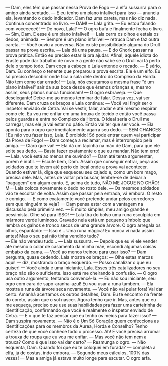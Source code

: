 

— Dam, eles têm que passar nessa Prova de Fogo — a elfa sussurra para o amigo ainda sentado. — E eu tenho um plano infalível para isso — anuncia ela, levantando o dedo indicador.
Dam faz uma careta, mas não diz nada. Continua concentrado no livro.
— DAM! — Lala grita. — Eu estou falando com voceeeeeê!
— De novo, Lala? — O ogro bufa e finalmente fecha o livro.
— Sim, Dam. E esse é um plano infalível! — Lala cerra os olhos e estala os dedos, animada.
— Sempre é um plano infalível — retruca Dam e faz outra careta.
— Você ouviu a conversa. Não existe possibilidade alguma do Drull passar na prova escrita. — Lala dá uma pausa. — E do Ghork passar na prova prática. Então eu preciso estar lá pra ajudar. Afinal, aquele idiota do Eraste pode dar trabalho de novo e a gente não sabe se o Drull vai tá perto dele o tempo todo.
Dam coça a cabeça e Lala entende o recado.
— É sério, Dam. Eu conheço o tenente que preparou a prova escrita. Ele é um elfo. Eu só preciso descobrir onde fica a sala dele dentro do Complexo da Horda. Não tem como dar errado!
— Lala, nós escutamos a mesma frase “é um plano infalível” sair da sua boca desde que éramos crianças e, mesmo assim, seus planos nunca funcionam! — O ogro esbraveja.
— Que deselegante! Deixe-me ao menos terminar de falar. Dessa vez, vai ser diferente.
Dam cruza os braços e Lala continua: 
— Você vai fingir ser o inspetor enviado de Cetra. Vai se vestir, falar, andar e até mesmo respirar como ele. Eu vou me enfiar em uma trouxa de tecido e então você passa pelos guardas e entra no Complexo da Horda. O ideal seria o Drull me carregar, mas ele já vai estar no pátio. Então vai ter que ser você. — Ela aponta para o ogro que imediatamente agarra seu dedo. 
— SEM CHANCES  ! Eu não vou fazer isso, Lala. É proibido! Só pode entrar quem vai participar da Prova de Fogo! — Dam começa a reclamar, mas é interrompido pela amiga.
— Claro que vai! — Ela dá um tapinha na mão de Dam, para que ele solte seu dedo. —  Basta fazer exatamente o que eu mandar. Não tem erro!
— Lala, você está ao menos me ouvindo? — Dam até tenta argumentar, porém é inútil.
— Escute bem, Dam. Assim que conseguir entrar, peça aos soldados que te levem até perto do local onde a prova vai acontecer. Quando estiver lá, diga que esqueceu seu cajado e, como um bom mago, precisa dele. Mas, antes de voltar pra buscar, lembre-se de deixar a “bagagem” em algum canto. E, acima de tudo, NÃO ME JOGUE NO CHÃO!   M— Lala coloca novamente o dedo no rosto dele. —  Os mesmos soldados vão te escoltar de volta. Assim que passar pela entrada, vá embora. O resto é comigo.
— E como exatamente você pretende andar pelos corredores sem que ninguém te veja? — Dam pensa estar com a vantagem na discussão pela primeira vez.
— É muito simples, meu amigo grande e pessimista. Olhe só para ISSO!   — Lala tira do bolso uma runa esculpida em mármore verde luminoso. Gravado nela está um pequeno símbolo que lembra os galhos e tronco secos de uma grande árvore.
O ogro arregala os olhos, espantado:
— Isso é... Uma runa mágica! Eu nunca vi nada assim antes! Mas o seu pai não tinha vendido tudo?  
— Ele não vendeu tudo... — Lala sussurra. —  Depois que eu vi ele vender até mesmo o colar de casamento da minha mãe, escondi algumas coisas embaixo da cama.
— Você ao menos treinou para usar isso? — Dam pergunta, quase cedendo. 
Lala mostra os braços: 
— Olha estas marcas aqui! — diz, mostrando o braço esquerdo. — Posso canalizar o que eu quiser!
— Você ainda é uma iniciante, Lala. Esses três catalizadores no seu braço não são o suficiente. Isso está me cheirando à confusão. — O ogro usa outro argumento, tentando convencê-la.
— Eu não sou iniciante, seu ogro com cara de sapo-aranha-azul! Eu vou usar a runa também. — Ela mostra a runa da árvore seca novamente. — Você não vai pular fora! Vai dar certo. Amanhã acertamos os outros detalhes, Dam. Eu te encontro na frente do coreto, assim que o sol nascer. Agora tenho que ir. Mas, antes que eu me esqueça, preciso que use suas habilidades pra fazer uma carteirinha de identificação, confirmando que você é realmente o inspetor enviado de Cetra.
— E o que te faz pensar que eu tenho os meios para fazer isso? — Dam suspira novamente.
— Não é o Um Só Coração quem confecciona as identificações para os membros da Áurea, Horda e Conselho? Tenho certeza de que você conhece todo o processo. Ah! E você precisa arrumar a trouxa de roupa que eu vou me enfiar.
— Mas você não tem nem a trouxa? Como é que isso vai dar certo? — Resmunga o ogro.
— Não esquenta, Dam. Quando foi que eu te coloquei em furada? — completa a elfa, já de costas, indo embora.
— Segundo meus cálculos, 100% das vezes! — Mas a amiga já estava muito longe para escutar.
O ogro arfa.